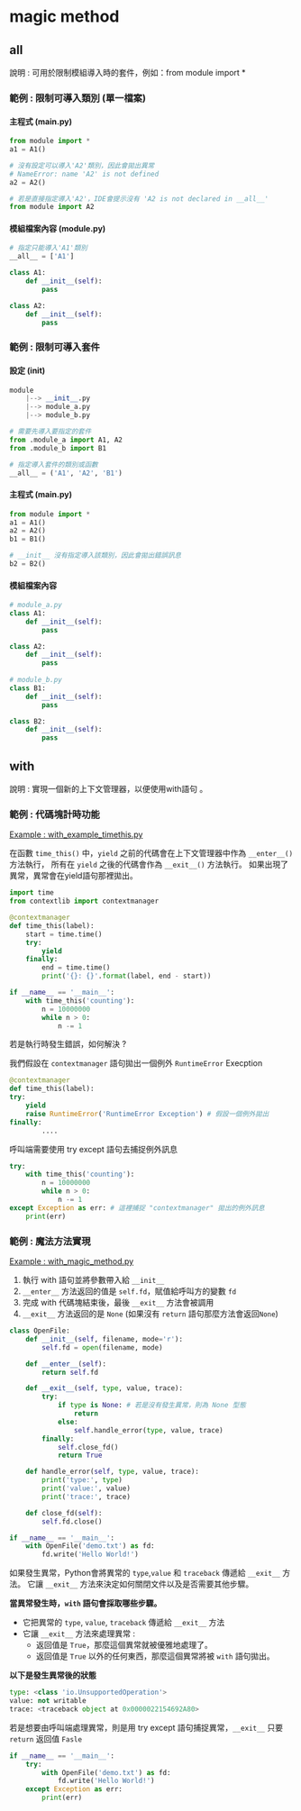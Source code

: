 # magic method

## all

說明 : 可用於限制模組導入時的套件，例如：from module import *

### 範例 : 限制可導入類別 (單一檔案)

#### 主程式 (main.py)

~~~python
from module import *
a1 = A1()

# 沒有設定可以導入'A2'類別，因此會拋出異常
# NameError: name 'A2' is not defined
a2 = A2()

# 若是直接指定導入'A2'，IDE會提示沒有 'A2 is not declared in __all__'
from module import A2
~~~

#### 模組檔案內容 (module.py)

~~~python
# 指定只能導入'A1'類別
__all__ = ['A1']

class A1:
    def __init__(self):
        pass

class A2:
    def __init__(self):
        pass
~~~



### 範例 : 限制可導入套件

#### 設定 (init)

~~~python
module
	|--> __init__.py
    |--> module_a.py
    |--> module_b.py

# 需要先導入要指定的套件
from .module_a import A1, A2
from .module_b import B1

# 指定導入套件的類別或函數
__all__ = ('A1', 'A2', 'B1')
~~~

#### 主程式 (main.py)

~~~python
from module import *
a1 = A1()
a2 = A2()
b1 = B1()

# __init__ 沒有指定導入該類別，因此會拋出錯誤訊息
b2 = B2()
~~~

#### 模組檔案內容

~~~python
# module_a.py
class A1:
    def __init__(self):
        pass

class A2:
    def __init__(self):
        pass
    
# module_b.py
class B1:
    def __init__(self):
        pass

class B2:
    def __init__(self):
        pass
~~~

## with 

說明 : 實現一個新的上下文管理器，以便使用with語句 。

### 範例 : 代碼塊計時功能

[Example : with_example_timethis.py](https://github.com/miniedwins/learning/blob/main/coding/python/example/contextlib/with_example_timethis.py)

在函數 `time_this()` 中，`yield` 之前的代碼會在上下文管理器中作為 `__enter__()` 方法執行， 所有在 `yield` 之後的代碼會作為 `__exit__()` 方法執行。 如果出現了異常，異常會在yield語句那裡拋出。

~~~python
import time
from contextlib import contextmanager

@contextmanager
def time_this(label):
    start = time.time()
    try:
        yield
    finally:
        end = time.time()
        print('{}: {}'.format(label, end - start))

if __name__ == '__main__':    
    with time_this('counting'):
        n = 10000000
        while n > 0:
            n -= 1
~~~

若是執行時發生錯誤，如何解決 ?

我們假設在 `contextmanager` 語句拋出一個例外 `RuntimeError` Execption

~~~python
@contextmanager
def time_this(label):
try:
	yield
	raise RuntimeError('RuntimeError Exception') # 假設一個例外拋出
finally:
		....
~~~

呼叫端需要使用 try except 語句去捕捉例外訊息

~~~python
try:
    with time_this('counting'):
        n = 10000000
        while n > 0:
            n -= 1
except Exception as err: # 這裡捕捉 "contextmanager" 拋出的例外訊息
    print(err)
~~~

### 範例 : 魔法方法實現

[Example : with_magic_method.py](https://github.com/miniedwins/learning/blob/main/coding/python/example/with_magic_method.py)

1. 執行 with 語句並將參數帶入給 `__init__`
2. `__enter__` 方法返回的值是 `self.fd`，賦值給呼叫方的變數 `fd`
3. 完成 with 代碼塊結束後，最後 `__exit__` 方法會被調用
4. `__exit__` 方法返回的是 `None` (如果沒有 `return` 語句那麼方法會返回`None`)

~~~python
class OpenFile:
    def __init__(self, filename, mode='r'):
        self.fd = open(filename, mode)

    def __enter__(self):
        return self.fd

    def __exit__(self, type, value, trace):
        try:
            if type is None: # 若是沒有發生異常，則為 None 型態
                return
            else:
                self.handle_error(type, value, trace)
        finally:
            self.close_fd()
            return True

    def handle_error(self, type, value, trace):
        print('type:', type)
        print('value:', value)
        print('trace:', trace)

    def close_fd(self):
        self.fd.close()

if __name__ == '__main__':
    with OpenFile('demo.txt') as fd:
        fd.write('Hello World!')
~~~

如果發生異常，Python會將異常的 `type`,`value` 和 `traceback` 傳遞給 `__exit__` 方法。 它讓 `__exit__` 方法來決定如何關閉文件以及是否需要其他步驟。

**當異常發生時，`with` 語句會採取哪些步驟。** 

* 它把異常的 `type`, `value`, `traceback` 傳遞給 `__exit__` 方法 
* 它讓 `__exit__` 方法來處理異常 :
  * 返回值是 `True`，那麼這個異常就被優雅地處理了。 
  * 返回值是 `True` 以外的任何東西，那麼這個異常將被 `with` 語句拋出。

**以下是發生異常後的狀態**

~~~python
type: <class 'io.UnsupportedOperation'>
value: not writable
trace: <traceback object at 0x0000022154692A80>
~~~

若是想要由呼叫端處理異常，則是用 try except 語句捕捉異常，`__exit__` 只要 `return` 返回值 `Fasle`

~~~python
if __name__ == '__main__':
    try:
    	with OpenFile('demo.txt') as fd:
        	fd.write('Hello World!')
    except Exception as err:
        print(err)
~~~



